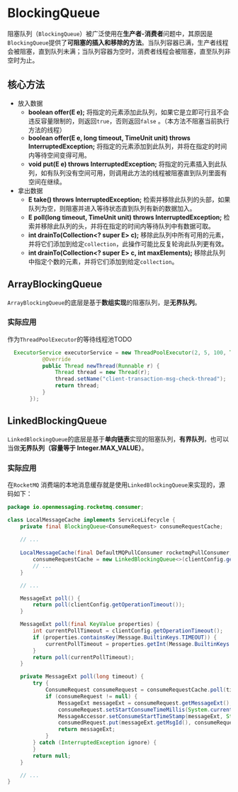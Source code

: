 # BlockingQueue

阻塞队列（`BlockingQueue`）被广泛使用在**生产者-消费者**问题中，其原因是`BlockingQueue`提供了**可阻塞的插入和移除的方法**。当队列容器已满，生产者线程会被阻塞，直到队列未满；当队列容器为空时，消费者线程会被阻塞，直至队列非空时为止。

## 核心方法

- 放入数据
    - **boolean offer(E e);** 将指定的元素添加此队列，如果它是立即可行且不会违反容量限制的，则返回`true`，否则返回`false` 。（本方法不阻塞当前执行方法的线程）
    - **boolean offer(E e, long timeout, TimeUnit unit) throws InterruptedException;** 将指定的元素添加到此队列，并将在指定的时间内等待空间变得可用。
    - **void put(E e) throws InterruptedException;** 将指定的元素插入到此队列，如有队列没有空间可用，则调用此方法的线程被阻塞直到队列里面有空间在继续。
- 拿出数据
    - **E take() throws InterruptedException;** 检索并移除此队列的头部，如果队列为空，则阻塞并进入等待状态直到队列有新的数据加入。
    - **E poll(long timeout, TimeUnit unit) throws InterruptedException;** 检索并移除此队列的头，并将在指定的时间内等待队列中有数据可取。
    - **int drainTo(Collection<? super E> c);** 移除此队列中所有可用的元素，并将它们添加到给定`collection`，此操作可能比反复轮询此队列更有效。
    - **int drainTo(Collection<? super E> c, int maxElements);** 移除此队列中指定个数的元素，并将它们添加到给定`collection`。

## ArrayBlockingQueue

`ArrayBlockingQueue`的底层是基于**数组实现**的阻塞队列，是**无界队列**。

### 实际应用


作为`ThreadPoolExecutor`的等待线程池TODO
```java
  ExecutorService executorService = new ThreadPoolExecutor(2, 5, 100, TimeUnit.SECONDS, new ArrayBlockingQueue<Runnable>(2000), new ThreadFactory() {
           @Override
           public Thread newThread(Runnable r) {
               Thread thread = new Thread(r);
               thread.setName("client-transaction-msg-check-thread");
               return thread;
           }
       });
```

    
## LinkedBlockingQueue

`LinkedBlockingQueue`的底层是基于**单向链表**实现的阻塞队列，**有界队列**，也可以当做**无界队列（容量等于 Integer.MAX_VALUE）**。

### 实际应用

在`RocketMQ` 消费端的本地消息缓存就是使用`LinkedBlockingQueue`来实现的，源码如下：
```java
package io.openmessaging.rocketmq.consumer;

class LocalMessageCache implements ServiceLifecycle {
    private final BlockingQueue<ConsumeRequest> consumeRequestCache;
    
    // ... 
    
    LocalMessageCache(final DefaultMQPullConsumer rocketmqPullConsumer, final ClientConfig clientConfig) {
        consumeRequestCache = new LinkedBlockingQueue<>(clientConfig.getRmqPullMessageCacheCapacity());
        // ... 
    }

    // ... 

    MessageExt poll() {
        return poll(clientConfig.getOperationTimeout());
    }

    MessageExt poll(final KeyValue properties) {
        int currentPollTimeout = clientConfig.getOperationTimeout();
        if (properties.containsKey(Message.BuiltinKeys.TIMEOUT)) {
            currentPollTimeout = properties.getInt(Message.BuiltinKeys.TIMEOUT);
        }
        return poll(currentPollTimeout);
    }

    private MessageExt poll(long timeout) {
        try {
            ConsumeRequest consumeRequest = consumeRequestCache.poll(timeout, TimeUnit.MILLISECONDS);
            if (consumeRequest != null) {
                MessageExt messageExt = consumeRequest.getMessageExt();
                consumeRequest.setStartConsumeTimeMillis(System.currentTimeMillis());
                MessageAccessor.setConsumeStartTimeStamp(messageExt, String.valueOf(consumeRequest.getStartConsumeTimeMillis()));
                consumedRequest.put(messageExt.getMsgId(), consumeRequest);
                return messageExt;
            }
        } catch (InterruptedException ignore) {
        }
        return null;
    }

    // ... 
}
```